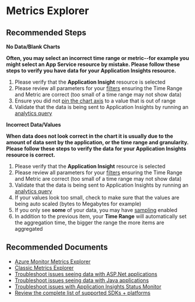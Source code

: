 <properties 
    pageTitle="Troubleshooting Metrics Explorer"
    description="Troubleshooting Metrics Explorer"
    infoBubbleText="Here are some things to help with your metric explorer issues"
    service="microsoft.insights"
    resource="components"
    authors="mcosner"
    ms.author="mcosner"
    selfHelpType="generic"
    articleId="appinsights-metricsexplorer"
    productPesIds="15693"
    supportTopicIds="32602208"
    cloudEnvironments="public"
 />
 
# Metrics Explorer


## **Recommended Steps**

**No Data/Blank Charts**<br>

**Often, you may select an incorrect time range or metric--for example you might select an App Service resource by mistake. Please follow these steps to verify you have data for your Application Insights resource.**<br>

1. Please verify that the **Application Insight** resource is selected
3. Please review all parameters for your [filters](https://docs.microsoft.com/azure/azure-monitor/platform/metrics-charts#apply-filters-to-charts) ensuring the Time Range and Metric are correct (too small of a time range may not show data)
4. Ensure you did not [pin the chart axis](https://docs.microsoft.com/azure/azure-monitor/platform/metrics-charts#lock-boundaries-of-chart-y-axis) to a value that is out of range
5. Validate that the data is being sent to Application Insights by running an [analytics query](https://docs.microsoft.com/azure/azure-monitor/app/analytics)


**Incorrect Data/Values**<br>

**When data does not look correct in the chart it is usually due to the amount of data sent by the application, or the time range and granularity. Please follow these steps to verify the data for your Application Insights resource is correct.**<br>

1. Please verify that the **Application Insight** resource is selected
2. Please review all parameters for your [filters](https://docs.microsoft.com/azure/azure-monitor/platform/metrics-charts#apply-filters-to-charts) ensuring the Time Range and Metric are correct (too small of a time range may not show data)
3. Validate that the data is being sent to Application Insights by running an [analytics query](https://docs.microsoft.com/azure/azure-monitor/app/analytics)
4. If your values look too small, check to make sure that the values are being auto scaled (bytes to Megabytes for example)
5. If you only see **some** of your data, you may have [sampling](https://docs.microsoft.com/azure/azure-monitor/app/sampling) enabled
6. In addition to the previous item, your **Time Range** will automatically set the aggregation time, the bigger the range the more items are aggregated

## **Recommended Documents**
* [Azure Monitor Metrics Explorer](https://docs.microsoft.com/azure/azure-monitor/platform/metrics-charts)
* [Classic Metrics Explorer](https://docs.microsoft.com/en-us/azure/azure-monitor/app/metrics-explorer)
* [Troubleshoot issues seeing data with ASP.Net applications](https://docs.microsoft.com/azure/application-insights/app-insights-asp-net-troubleshoot-no-data)<br>
* [Troubleshoot issues seeing data with Java applications](https://docs.microsoft.com/azure/application-insights/app-insights-java-troubleshoot)<br>
* [Troubleshoot issues with Application Insights Status Monitor](https://docs.microsoft.com/azure/application-insights/app-insights-monitor-performance-live-website-now#troubleshooting-runtime-configuration-of-application-insights)<br>
* [Review the complete list of supported SDKs + platforms](https://docs.microsoft.com/azure/application-insights/app-insights-platforms)
